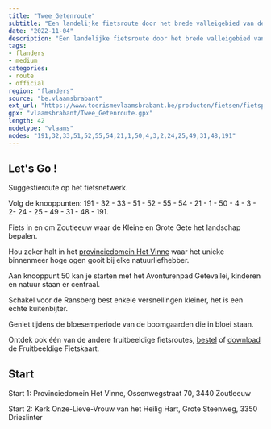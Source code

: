 ```yaml
---
title: "Twee_Getenroute"
subtitle: "Een landelijke fietsroute door het brede valleigebied van de Kleine en de Grote Gete. Een vlak parcours, al moet je in Ransberg wel recht op de trappers. Langs rijen fruitbomen, pittoreske dorpjes en weiden. Hou zeker halt in Provinciedomein Het Vinne."
date: "2022-11-04"
description: "Een landelijke fietsroute door het brede valleigebied van de Kleine en de Grote Gete. Een vlak parcours, al moet je in Ransberg wel recht op de trappers. Langs rijen fruitbomen, pittoreske dorpjes en weiden. Hou zeker halt in Provinciedomein Het Vinne." 
tags:
- flanders
- medium
categories: 
- route
- official
region: "flanders"
source: "be.vlaamsbrabant"
ext_url: "https://www.toerismevlaamsbrabant.be/producten/fietsen/fietsproducten/twee-getenroute/index.html"
gpx: "vlaamsbrabant/Twee_Getenroute.gpx"
length: 42
nodetype: "vlaams"
nodes: "191,32,33,51,52,55,54,21,1,50,4,3,2,24,25,49,31,48,191"
---
```


## Let's Go ! 

Suggestieroute op het fietsnetwerk.

Volg de knooppunten: 191 - 32 - 33 - 51 - 52 - 55 - 54 - 21 - 1 - 50 - 4 - 3 - 2- 24 - 25 - 49 - 31 - 48 - 191.

Fiets in en om Zoutleeuw waar de Kleine en Grote Gete het landschap bepalen.

Hou zeker halt in het [provinciedomein Het Vinne](https://www.toerismevlaamsbrabant.be/producten/bezoeken/bezienswaardigheden/provinciedomein-het-vinne/) waar het unieke binnenmeer hoge ogen gooit bij elke natuurliefhebber.

Aan knooppunt 50 kan je starten met het Avonturenpad Getevallei, kinderen en natuur staan er centraal.

Schakel voor de Ransberg best enkele versnellingen kleiner, het is een echte kuitenbijter.

Geniet tijdens de bloesemperiode van de boomgaarden die in bloei staan.

Ontdek ook één van de andere fruitbeeldige fietsroutes, [bestel](https://www.toerismevlaamsbrabant.be/publicaties/bloeiend-hageland-fietsen) of [download](https://www.toerismevlaamsbrabant.be/Images/fruitbeeldige-fietskaart-2021_tcm251-143863.pdf) de Fruitbeeldige Fietskaart.



## Start

Start 1: Provinciedomein Het Vinne, Ossenwegstraat 70, 3440 Zoutleeuw

Start 2: Kerk Onze-Lieve-Vrouw van het Heilig Hart, Grote Steenweg, 3350 Drieslinter

